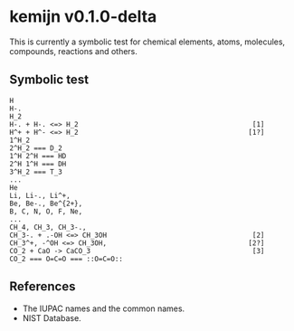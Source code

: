 # kemijn v0.1.0-delta
This is currently a symbolic test for chemical elements, atoms, molecules, compounds, reactions and others.

## Symbolic test
```kemijn
H
H-.
H_2
H-. + H-. <=> H_2                                           [1]
H^+ + H^- <=> H_2                                          [1?]
1^H_2
2^H_2 === D_2
1^H 2^H === HD
2^H 1^H === DH
3^H_2 === T_3
...
He
Li, Li-., Li^+,
Be, Be-., Be^{2+},
B, C, N, O, F, Ne,
...
CH_4, CH_3, CH_3-.,
CH_3-. + .-OH <=> CH_3OH                                    [2]
CH_3^+, -^OH <=> CH_3OH,                                   [2?]
CO_2 + CaO -> CaCO_3                                        [3]
CO_2 === O=C=O === ::O=C=O::
```

## References
- The IUPAC names and the common names.
- NIST Database.
